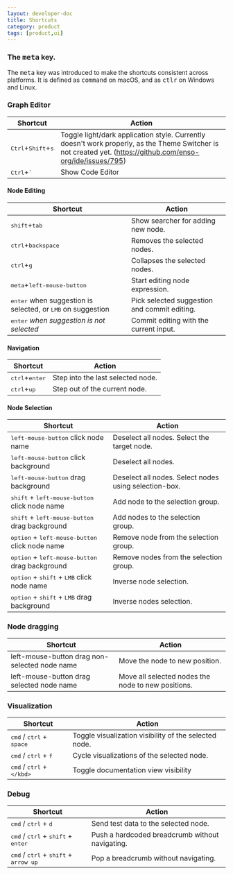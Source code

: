 ```yaml
---
layout: developer-doc
title: Shortcuts
category: product
tags: [product,ui]
---
```


### The <kbd>meta</kbd> key.
The <kbd>meta</kbd> key was introduced to make the shortcuts consistent across platforms. It is defined as <kbd>command</kbd> on macOS, and as <kbd>ctlr</kbd> on Windows and Linux.

### Graph Editor
| Shortcut | Action |
| -------- | ------ |
| <kbd>Ctrl</kbd>+<kbd>Shift</kbd>+<kbd>s</kbd> | Toggle light/dark application style. Currently doesn't work properly, as the Theme Switcher is not created yet. (https://github.com/enso-org/ide/issues/795)|
| <kbd>Ctrl</kbd>+<kbd>`</kbd> | Show Code Editor |

#### Node Editing
| Shortcut | Action |
| -------- | ------ |
| <kbd>shift</kbd>+<kbd>tab</kbd> | Show searcher for adding new node. |
| <kbd>ctrl</kbd>+<kbd>backspace</kbd> | Removes the selected nodes. |
| <kbd>ctrl</kbd>+<kbd>g</kbd> | Collapses the selected nodes. |
| <kbd>meta</kbd>+<kbd>left-mouse-button</kbd> | Start editing node expression. |
| <kbd>enter</kbd> when suggestion is selected, or <kbd>LMB</kbd> on suggestion | Pick selected suggestion and commit editing. |
| <kbd>enter</kbd> *when suggestion is not selected* | Commit editing with the current input. |

#### Navigation

| Shortcut | Action |
| -------- | ------ |
| <kbd>ctrl</kbd>+<kbd>enter</kbd> | Step into the last selected node.
| <kbd>ctrl</kbd>+<kbd>up</kbd> | Step out of the current node.


#### Node Selection

| Shortcut | Action |
| --- | --- |
| <kbd>left-mouse-button</kbd> click node name                          | Deselect all nodes. Select the target node. |
| <kbd>left-mouse-button</kbd> click background                         | Deselect all nodes. |
| <kbd>left-mouse-button</kbd> drag background                          | Deselect all nodes. Select nodes using selection-box. |
| <kbd>shift</kbd> + <kbd>left-mouse-button</kbd> click node name       | Add node to the selection group. |
| <kbd>shift</kbd> + <kbd>left-mouse-button</kbd> drag background       | Add nodes to the selection group. |
| <kbd>option</kbd> + <kbd>left-mouse-button</kbd> click node name      | Remove node from the selection group. |
| <kbd>option</kbd> + <kbd>left-mouse-button</kbd> drag background      | Remove nodes from the selection group. |
| <kbd>option</kbd> + <kbd>shift</kbd> + <kbd>LMB</kbd> click node name | Inverse node selection. |
| <kbd>option</kbd> + <kbd>shift</kbd> + <kbd>LMB</kbd> drag background | Inverse nodes selection. |



### Node dragging

| Shortcut | Action |
| -------- | ------ |
| left-mouse-button drag non-selected node name | Move the node to new position. |
| left-mouse-button drag selected node name     | Move all selected nodes the node to new positions. |



### Visualization

| Shortcut | Action |
| -------- | ------ |
| <kbd>cmd</kbd> / <kbd>ctrl</kbd> + <kbd>space</kbd> | Toggle visualization visibility of the selected node. |
| <kbd>cmd</kbd> / <kbd>ctrl</kbd> + <kbd>f</kbd>     | Cycle visualizations of the selected node. |
| <kbd>cmd</kbd> / <kbd>ctrl</kbd> + <kbd>\</kbd>     | Toggle documentation view visibility |

### Debug
| Shortcut | Action |
| -------- | ------ |
| <kbd>cmd</kbd> / <kbd>ctrl</kbd> + <kbd>d</kbd>     | Send test data to the selected node. |
| <kbd>cmd</kbd> / <kbd>ctrl</kbd> + <kbd>shift</kbd> + <kbd>enter</kbd> | Push a hardcoded breadcrumb without navigating. |
| <kbd>cmd</kbd> / <kbd>ctrl</kbd> + <kbd>shift</kbd> + <kbd>arrow up</kbd> | Pop a breadcrumb without navigating. |
